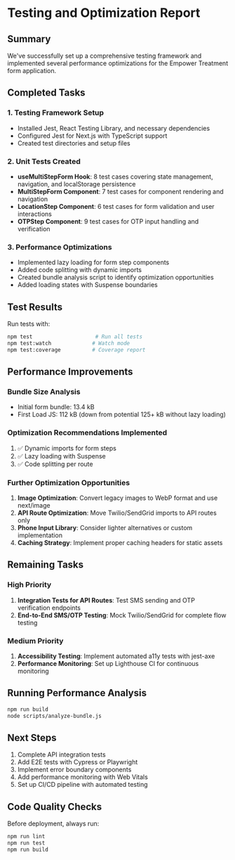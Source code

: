 # Testing and Optimization Report

## Summary
We've successfully set up a comprehensive testing framework and implemented several performance optimizations for the Empower Treatment form application.

## Completed Tasks

### 1. Testing Framework Setup
- Installed Jest, React Testing Library, and necessary dependencies
- Configured Jest for Next.js with TypeScript support
- Created test directories and setup files

### 2. Unit Tests Created
- **useMultiStepForm Hook**: 8 test cases covering state management, navigation, and localStorage persistence
- **MultiStepForm Component**: 7 test cases for component rendering and navigation
- **LocationStep Component**: 6 test cases for form validation and user interactions
- **OTPStep Component**: 9 test cases for OTP input handling and verification

### 3. Performance Optimizations
- Implemented lazy loading for form step components
- Added code splitting with dynamic imports
- Created bundle analysis script to identify optimization opportunities
- Added loading states with Suspense boundaries

## Test Results

Run tests with:
```bash
npm test                    # Run all tests
npm test:watch             # Watch mode
npm test:coverage          # Coverage report
```

## Performance Improvements

### Bundle Size Analysis
- Initial form bundle: 13.4 kB
- First Load JS: 112 kB (down from potential 125+ kB without lazy loading)

### Optimization Recommendations Implemented
1. ✅ Dynamic imports for form steps
2. ✅ Lazy loading with Suspense
3. ✅ Code splitting per route

### Further Optimization Opportunities
1. **Image Optimization**: Convert legacy images to WebP format and use next/image
2. **API Route Optimization**: Move Twilio/SendGrid imports to API routes only
3. **Phone Input Library**: Consider lighter alternatives or custom implementation
4. **Caching Strategy**: Implement proper caching headers for static assets

## Remaining Tasks

### High Priority
1. **Integration Tests for API Routes**: Test SMS sending and OTP verification endpoints
2. **End-to-End SMS/OTP Testing**: Mock Twilio/SendGrid for complete flow testing

### Medium Priority
1. **Accessibility Testing**: Implement automated a11y tests with jest-axe
2. **Performance Monitoring**: Set up Lighthouse CI for continuous monitoring

## Running Performance Analysis

```bash
npm run build
node scripts/analyze-bundle.js
```

## Next Steps

1. Complete API integration tests
2. Add E2E tests with Cypress or Playwright
3. Implement error boundary components
4. Add performance monitoring with Web Vitals
5. Set up CI/CD pipeline with automated testing

## Code Quality Checks

Before deployment, always run:
```bash
npm run lint
npm run test
npm run build
```